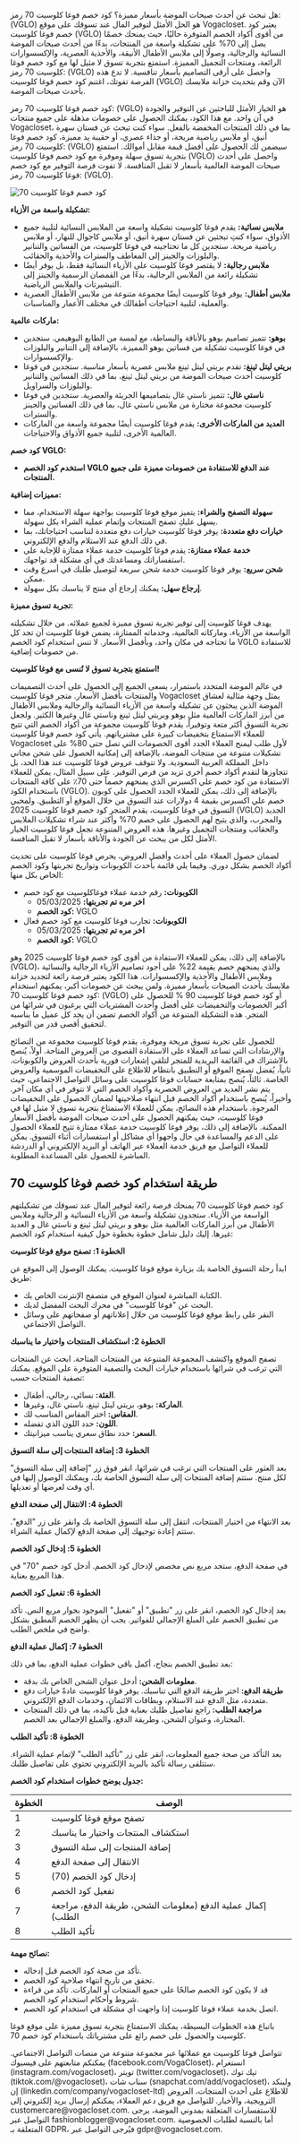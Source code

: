 <p>هل تبحث عن أحدث صيحات الموضة بأسعار مميزة؟  كود خصم فوغا كلوسيت 70 رمز: (VGLO) هو الحل الأمثل لتوفير المال عند تسوقك على موقع Vogacloset.  يعتبر كود خصم فوغا كلوسيت (VGLO) من أقوى أكواد الخصم المتوفرة حاليًا، حيث يمنحك خصمًا يصل إلى 70% على تشكيلة واسعة من المنتجات، بدءًا من أحدث صيحات الموضة النسائية والرجالية، وصولًا إلى ملابس الأطفال الأنيقة، والأحذية العصرية، والإكسسوارات الرائعة، ومنتجات التجميل المميزة.  استمتع بتجربة تسوق لا مثيل لها مع كود خصم فوغا كلوسيت 70 رمز: (VGLO) واحصل على أرقى التصاميم بأسعار تنافسية.  لا تدع هذه الفرصة تفوتك، اغتنم كود خصم فوغا كلوسيت (VGLO) الآن وقم بتحديث خزانة ملابسك بأحدث صيحات الموضة.</p>
<p>كود خصم فوغا كلوسيت 70 رمز: (VGLO) هو الخيار الأمثل للباحثين عن التوفير والجودة في آن واحد.  مع هذا الكود، يمكنك الحصول على خصومات مذهلة على جميع منتجات Vogacloset، بما في ذلك المنتجات المخفضة بالفعل.  سواء كنت تبحث عن فستان سهرة أنيق، أو ملابس رياضية مريحة، أو حذاء عصري، أو حقيبة يد مميزة،  كود خصم فوغا كلوسيت 70 رمز: (VGLO) سيضمن لك الحصول على أفضل قيمة مقابل أموالك.  استمتع بتجربة تسوق سهلة وموفرة مع كود خصم فوغا كلوسيت (VGLO)  واحصل على أحدث صيحات الموضة العالمية بأسعار لا تقبل المنافسة. لا تفوت فرصة التوفير مع كود خصم فوغا كلوسيت 70 رمز: (VGLO).</p>
<p><img src="https://drive.google.com/thumbnail?id=1ngbQ8hYY46e9FRbxiK5hH_6IUhjL13zx&sz=w1000" alt="كود خصم فوغا كلوسيت 70"></p>
<p><strong>تشكيلة واسعة من الأزياء:</strong></p>
<ul>
<li><strong>ملابس نسائية:</strong> يقدم فوغا كلوسيت تشكيلة واسعة من الملابس النسائية لتلبية جميع الأذواق، سواء كنتِ تبحثين عن فستان سهرة أنيق، أو ملابس كاجوال للنهار، أو ملابس رياضية مريحة. ستجدين كل ما تحتاجينه في فوغا كلوسيت، من الفساتين والتنانير والبلوزات والجينز إلى المعاطف والسترات والأحذية والحقائب.</li>
<li><strong>ملابس رجالية:</strong>  لا يقتصر فوغا كلوسيت على الأزياء النسائية فقط، بل يوفر أيضًا تشكيلة رائعة من الملابس الرجالية، بدءًا من القمصان الرسمية والجينز إلى التيشيرتات والملابس الرياضية. </li>
<li><strong>ملابس أطفال:</strong> يوفر فوغا كلوسيت أيضًا مجموعة متنوعة من ملابس الأطفال العصرية والعملية، لتلبية احتياجات أطفالك في مختلف الأعمار والمناسبات.</li>
</ul>
<p><strong>ماركات عالمية:</strong></p>
<ul>
<li><strong>بوهو:</strong>  تتميز تصاميم بوهو بالأناقة والبساطة، مع لمسة من الطابع البوهيمي. ستجدين في فوغا كلوسيت تشكيلة من فساتين بوهو المميزة، بالإضافة إلى التنانير والبلوزات والإكسسوارات.</li>
<li><strong>بريتي ليتل ثينغ:</strong>  تقدم بريتي ليتل ثينغ ملابس عصرية بأسعار مناسبة. ستجدين في فوغا كلوسيت أحدث صيحات الموضة من بريتي ليتل ثينغ، بما في ذلك الفساتين والتنانير والبلوزات والسراويل.</li>
<li><strong>ناستي غال:</strong>  تتميز ناستي غال بتصاميمها الجريئة والعصرية. ستجدين في فوغا كلوسيت مجموعة مختارة من ملابس ناستي غال، بما في ذلك الفساتين والجينز والسترات.</li>
<li><strong>العديد من الماركات الأخرى:</strong>  يقدم فوغا كلوسيت أيضًا مجموعة واسعة من الماركات العالمية الأخرى، لتلبية جميع الأذواق والاحتياجات.</li>
</ul>
<p><strong>كود خصم VGLO:</strong></p>
<ul>
<li><strong>استخدم كود الخصم VGLO عند الدفع للاستفادة من خصومات مميزة على جميع المنتجات.</strong></li>
</ul>
<p><strong>مميزات إضافية:</strong></p>
<ul>
<li><strong>سهولة التصفح والشراء:</strong> يتميز موقع فوغا كلوسيت بواجهة سهلة الاستخدام، مما يسهل عليكِ تصفح المنتجات وإتمام عملية الشراء بكل سهولة.</li>
<li><strong>خيارات دفع متعددة:</strong> يوفر فوغا كلوسيت خيارات دفع متعددة لتناسب احتياجاتك، بما في ذلك الدفع عند الاستلام والدفع الإلكتروني.</li>
<li><strong>خدمة عملاء ممتازة:</strong> يقدم فوغا كلوسيت خدمة عملاء ممتازة للإجابة على استفساراتك ومساعدتك في أي مشكلة قد تواجهك.</li>
<li><strong>شحن سريع:</strong>  يوفر فوغا كلوسيت خدمة شحن سريعة لتوصيل طلبك في أسرع وقت ممكن.</li>
<li><strong>إرجاع سهل:</strong>  يمكنك إرجاع أي منتج لا يناسبك بكل سهولة.</li>
</ul>
<p><strong>تجربة تسوق مميزة:</strong></p>
<p>يهدف فوغا كلوسيت إلى توفير تجربة تسوق مميزة لجميع عملائه. من خلال تشكيلته الواسعة من الأزياء، وماركاته العالمية، وخدماته الممتازة، يضمن فوغا كلوسيت أن تجد كل ما تحتاجه في مكان واحد، وبأفضل الأسعار. لا تنس استخدام كود الخصم VGLO للاستفادة من خصومات إضافية.</p>
<p><strong>استمتع بتجربة تسوق لا تُنسى مع فوغا كلوسيت!</strong></p>
<p>في عالم الموضة المتجدد باستمرار، يسعى الجميع إلى الحصول على أحدث التصميمات والمنتجات بأفضل الأسعار. متجر فوغا كلوسيت Vogacloset يمثل وجهة مثالية لعشاق الموضة الذين يبحثون عن تشكيلة واسعة من الأزياء النسائية والرجالية وملابس الأطفال من أبرز الماركات العالمية مثل بوهو وبريتي ليتل ثينغ وناستي غال وغيرها الكثير. ولجعل تجربة التسوق أكثر متعة وتوفيراً، يقدم فوغا كلوسيت مجموعة من أكواد الخصم التي تتيح للعملاء الاستمتاع بتخفيضات كبيرة على مشترياتهم. يأتي كود خصم فوغا كلوسيت Vogacloset لأول طلب ليمنح العملاء الجدد أقوى الخصومات التي تصل حتى 80% على تشكيلات متنوعة من منتجات الموضة، بالإضافة إلى إمكانية الحصول على شحن مجاني داخل المملكة العربية السعودية. ولا تتوقف عروض فوغا كلوسيت عند هذا الحد، بل تتجاوزها لتقدم أكواد خصم أخرى تزيد من فرص التوفير. على سبيل المثال، يمكن للعملاء الاستفادة من كود خصم علي اكسبرس الذي يمنحهم خصماً حتى 70٪ على كافة المنتجات باستخدام الكود (VGLO). بالإضافة إلى ذلك، يمكن للعملاء الجدد الحصول على كوبون خصم علي اكسبرس بقيمة 4 دولارات عند التسوق من خلال الموقع أو التطبيق. ولمحبي التسوق في فوغا كلوسيت، يقدم المتجر كود خصم فوغا كلوسيت 2025 (VGLO) الجديد والمجرب، والذي يتيح لهم الحصول على خصم 70% وأكثر عند شراء تشكيلات الملابس والحقائب ومنتجات التجميل وغيرها. هذه العروض المتنوعة تجعل فوغا كلوسيت الخيار الأمثل لكل من يبحث عن الجودة والأناقة بأسعار لا تقبل المنافسة.</p>
<p>لضمان حصول العملاء على أحدث وأفضل العروض، يحرص فوغا كلوسيت على تحديث أكواد الخصم بشكل دوري. وفيما يلي قائمة بأحدث الكوبونات وتواريخ تجربتها وكود الخصم الخاص بكل منها:</p>
<ul>
<li><strong>الكوبونات:</strong> رقم خدمة عملاء فوغاكلوسيت مع كود خصم<ul>
<li><strong>اخر مره تم تجربتها:</strong> 05/03/2025</li>
<li><strong>كود الخصم:</strong> VGLO</li></ul></li>
<li><strong>الكوبونات:</strong> تجارب فوغا كلوسيت مع كود خصم فعال<ul>
<li><strong>اخر مره تم تجربتها:</strong> 05/03/2025</li>
<li><strong>كود الخصم:</strong> VGLO</li></ul></li>
</ul>
<p>بالإضافة إلى ذلك، يمكن للعملاء الاستفادة من أقوى كود خصم فوغا كلوسيت 2025 وهو (VGLO)، والذي يمنحهم خصم بقيمة 22% على أجود تصاميم الأزياء الرجالية والنسائية وملابس الأطفال والأحذية والإكسسوارات. هذا الكود يعتبر فرصة رائعة لتجديد خزانة ملابسك بأحدث الصيحات بأسعار مميزة. ولمن يبحث عن خصومات أكبر، يمكنهم استخدام كود خصم فوغا كلوسيت 70: (VGLO) أو كود خصم فوغا كلوسيت 90 % للحصول على أكبر الخصومات والتخفيضات على أفضل وأحدث المشتريات التي يرغبون في شرائها من المتجر. هذه التشكيلة المتنوعة من أكواد الخصم تضمن أن يجد كل عميل ما يناسبه لتحقيق أقصى قدر من التوفير.</p>
<p>للحصول على تجربة تسوق مريحة وموفرة، يقدم فوغا كلوسيت مجموعة من النصائح والإرشادات التي تساعد العملاء على الاستفادة القصوى من العروض المتاحة. أولاً، يُنصح بالاشتراك في القائمة البريدية للمتجر لتلقي إشعارات فورية بأحدث العروض والكوبونات. ثانياً، يُفضل تصفح الموقع أو التطبيق بانتظام للاطلاع على التخفيضات الموسمية والعروض الخاصة. ثالثاً، يُنصح بمتابعة حسابات فوغا كلوسيت على وسائل التواصل الاجتماعي، حيث يتم نشر العديد من العروض الحصرية وأكواد الخصم التي لا تتوفر في أي مكان آخر. وأخيراً، يُنصح باستخدام أكواد الخصم قبل انتهاء صلاحيتها لضمان الحصول على التخفيضات المرجوة. باستخدام هذه النصائح، يمكن للعملاء الاستمتاع بتجربة تسوق لا مثيل لها في فوغا كلوسيت، حيث يمكنهم الحصول على أحدث صيحات الموضة بأفضل الأسعار الممكنة. بالإضافة إلى ذلك، يوفر فوغا كلوسيت خدمة عملاء ممتازة تتيح للعملاء الحصول على الدعم والمساعدة في حال واجهوا أي مشاكل أو استفسارات أثناء التسوق. يمكن للعملاء التواصل مع فريق خدمة العملاء عبر الهاتف أو البريد الإلكتروني أو الدردشة المباشرة للحصول على المساعدة المطلوبة.</p>
<h2 id="70">طريقة استخدام كود خصم فوغا كلوسيت 70</h2>
<p>كود خصم فوغا كلوسيت 70 يمنحك فرصة رائعة لتوفير المال عند تسوقك من تشكيلتهم الواسعة من الأزياء.  ستجدون تشكيلة واسعة من الأزياء النسائية و الرجالية وملابس الأطفال من أبرز الماركات العالمية مثل بوهو و بريتي ليتل ثينغ و ناستي غال و العديد غيرها. إليك دليل شامل خطوة بخطوة حول كيفية استخدام كود الخصم:</p>
<p><strong>الخطوة 1: تصفح موقع فوغا كلوسيت</strong></p>
<p>ابدأ رحلة التسوق الخاصة بك بزيارة موقع فوغا كلوسيت. يمكنك الوصول إلى الموقع عن طريق:</p>
<ul>
<li>الكتابة المباشرة لعنوان الموقع في متصفح الإنترنت الخاص بك.</li>
<li>البحث عن "فوغا كلوسيت" في محرك البحث المفضل لديك.</li>
<li>النقر على رابط موقع فوغا كلوسيت من خلال إعلاناتهم أو صفحاتهم على وسائل التواصل الاجتماعي.</li>
</ul>
<p><strong>الخطوة 2: استكشاف المنتجات واختيار ما يناسبك</strong></p>
<p>تصفح الموقع واكتشف المجموعة المتنوعة من المنتجات المتاحة.  ابحث عن المنتجات التي ترغب في شرائها باستخدام خيارات البحث والتصفية المتوفرة على الموقع.  يمكنك تصفية المنتجات حسب:</p>
<ul>
<li><strong>الفئة:</strong>  نسائي، رجالي، أطفال.</li>
<li><strong>الماركة:</strong> بوهو، بريتي ليتل ثينغ، ناستي غال، وغيرها.</li>
<li><strong>المقاس:</strong>  اختر المقاس المناسب لك.</li>
<li><strong>اللون:</strong>  حدد اللون الذي تفضله.</li>
<li><strong>السعر:</strong>  حدد نطاق سعري يناسب ميزانيتك.</li>
</ul>
<p><strong>الخطوة 3: إضافة المنتجات إلى سلة التسوق</strong></p>
<p>بعد العثور على المنتجات التي ترغب في شرائها، انقر فوق زر "إضافة إلى سلة التسوق" لكل منتج.  ستتم إضافة المنتجات إلى سلة التسوق الخاصة بك، ويمكنك الوصول إليها في أي وقت لعرضها أو تعديلها.</p>
<p><strong>الخطوة 4: الانتقال إلى صفحة الدفع</strong></p>
<p>بعد الانتهاء من اختيار المنتجات، انتقل إلى سلة التسوق الخاصة بك وانقر على زر "الدفع". ستتم إعادة توجيهك إلى صفحة الدفع لإكمال عملية الشراء.</p>
<p><strong>الخطوة 5:  إدخال كود الخصم</strong></p>
<p>في صفحة الدفع، ستجد مربع نص مخصص لإدخال كود الخصم.  أدخل كود خصم "70" في هذا المربع بعناية.</p>
<p><strong>الخطوة 6: تفعيل كود الخصم</strong></p>
<p>بعد إدخال كود الخصم، انقر على زر "تطبيق" أو "تفعيل" الموجود بجوار مربع النص.  تأكد من تطبيق الخصم على المبلغ الإجمالي للفواتير.  يجب أن يظهر الخصم المطبق بشكل واضح في ملخص الطلب.</p>
<p><strong>الخطوة 7:  إكمال عملية الدفع</strong></p>
<p>بعد تطبيق الخصم بنجاح، أكمل باقي خطوات عملية الدفع، بما في ذلك:</p>
<ul>
<li><strong>معلومات الشحن:</strong>  أدخل عنوان الشحن الخاص بك بدقة.</li>
<li><strong>طريقة الدفع:</strong>  اختر طريقة الدفع التي تناسبك.  يوفر فوغا كلوسيت عادةً خيارات دفع متعددة، مثل الدفع عند الاستلام، وبطاقات الائتمان، وخدمات الدفع الإلكتروني.</li>
<li><strong>مراجعة الطلب:</strong>  راجع تفاصيل طلبك بعناية قبل تأكيده، بما في ذلك المنتجات المختارة، وعنوان الشحن، وطريقة الدفع، والمبلغ الإجمالي بعد الخصم.</li>
</ul>
<p><strong>الخطوة 8: تأكيد الطلب</strong></p>
<p>بعد التأكد من صحة جميع المعلومات، انقر على زر "تأكيد الطلب" لإتمام عملية الشراء.  ستتلقى رسالة تأكيد بالبريد الإلكتروني تحتوي على تفاصيل طلبك.</p>
<p><strong>جدول يوضح خطوات استخدام كود الخصم:</strong></p>
<table>
<thead>
<tr>
<th>الخطوة</th>
<th>الوصف</th>
</tr>
</thead>
<tbody>
<tr>
<td>1</td>
<td>تصفح موقع فوغا كلوسيت</td>
</tr>
<tr>
<td>2</td>
<td>استكشاف المنتجات واختيار ما يناسبك</td>
</tr>
<tr>
<td>3</td>
<td>إضافة المنتجات إلى سلة التسوق</td>
</tr>
<tr>
<td>4</td>
<td>الانتقال إلى صفحة الدفع</td>
</tr>
<tr>
<td>5</td>
<td>إدخال كود الخصم (70)</td>
</tr>
<tr>
<td>6</td>
<td>تفعيل كود الخصم</td>
</tr>
<tr>
<td>7</td>
<td>إكمال عملية الدفع (معلومات الشحن، طريقة الدفع، مراجعة الطلب)</td>
</tr>
<tr>
<td>8</td>
<td>تأكيد الطلب</td>
</tr>
</tbody>
</table>
<p><strong>نصائح مهمة:</strong></p>
<ul>
<li>تأكد من صحة كود الخصم قبل إدخاله.</li>
<li>تحقق من تاريخ انتهاء صلاحية كود الخصم.</li>
<li>قد لا يكون كود الخصم صالحًا على جميع المنتجات أو الماركات.  تأكد من قراءة شروط وأحكام استخدام كود الخصم.</li>
<li>اتصل بخدمة عملاء فوغا كلوسيت إذا واجهت أي مشكلة في استخدام كود الخصم.</li>
</ul>
<p>باتباع هذه الخطوات البسيطة، يمكنك الاستمتاع بتجربة تسوق مميزة على موقع فوغا كلوسيت والحصول على خصم رائع على مشترياتك باستخدام كود خصم 70.</p>
<p>تتواصل فوغا كلوسيت مع عملائها عبر مجموعة متنوعة من منصات التواصل الاجتماعي.  يمكنكم متابعتهم على فيسبوك (facebook.com/VogaCloset)، انستغرام (instagram.com/vogacloset)، تويتر (twitter.com/vogacloset)، تيك توك (tiktok.com/@vogacloset)، سناب شات (snapchat.com/add/vogacloset)،  ولينكد إن (linkedin.com/company/vogacloset-ltd) للاطلاع على أحدث المنتجات، العروض الترويجية، والأخبار.  للتواصل مع فريق دعم العملاء، يمكنكم إرسال بريد إلكتروني إلى customercare@vogacloset.com.  للاستفسارات المتعلقة بمدوني الموضة، يرجى التواصل عبر fashionblogger@vogacloset.com.  أما بالنسبة لطلبات الخصوصية المتعلقة بـ GDPR، فيُرجى التواصل عبر gdpr@vogacloset.com.</p>
